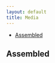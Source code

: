 ```yaml
---
layout: default
title: Media
---
```


- [Assembled](#assembled)

## Assembled

<!-- <img src="./assets/media/angles/Top.jpeg" class="img-full" />
<video controls="controls" class="img-full" name="">
  <source src="./assets/media/videos/Radar Screen.MOV">
</video> -->
